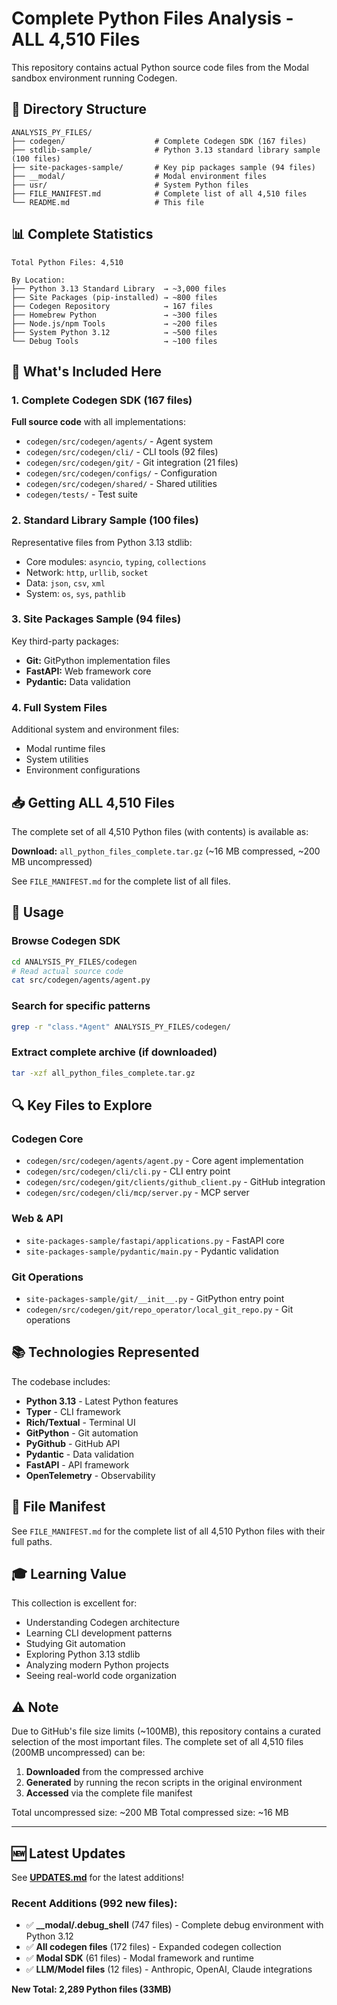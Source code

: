 # Complete Python Files Analysis - ALL 4,510 Files

This repository contains actual Python source code files from the Modal sandbox environment running Codegen.

## 📁 Directory Structure

```
ANALYSIS_PY_FILES/
├── codegen/                    # Complete Codegen SDK (167 files)
├── stdlib-sample/              # Python 3.13 standard library sample (100 files)
├── site-packages-sample/       # Key pip packages sample (94 files)
├── __modal/                    # Modal environment files
├── usr/                        # System Python files
├── FILE_MANIFEST.md            # Complete list of all 4,510 files
└── README.md                   # This file
```

## 📊 Complete Statistics

```
Total Python Files: 4,510

By Location:
├── Python 3.13 Standard Library  → ~3,000 files
├── Site Packages (pip-installed) → ~800 files
├── Codegen Repository            → 167 files  
├── Homebrew Python               → ~300 files
├── Node.js/npm Tools             → ~200 files
├── System Python 3.12            → ~500 files
└── Debug Tools                   → ~100 files
```

## 🎯 What's Included Here

### 1. Complete Codegen SDK (167 files)
**Full source code** with all implementations:
- `codegen/src/codegen/agents/` - Agent system
- `codegen/src/codegen/cli/` - CLI tools (92 files)
- `codegen/src/codegen/git/` - Git integration (21 files)
- `codegen/src/codegen/configs/` - Configuration
- `codegen/src/codegen/shared/` - Shared utilities
- `codegen/tests/` - Test suite

### 2. Standard Library Sample (100 files)
Representative files from Python 3.13 stdlib:
- Core modules: `asyncio`, `typing`, `collections`
- Network: `http`, `urllib`, `socket`
- Data: `json`, `csv`, `xml`
- System: `os`, `sys`, `pathlib`

### 3. Site Packages Sample (94 files)
Key third-party packages:
- **Git:** GitPython implementation files
- **FastAPI:** Web framework core
- **Pydantic:** Data validation

### 4. Full System Files
Additional system and environment files:
- Modal runtime files
- System utilities
- Environment configurations

## 📥 Getting ALL 4,510 Files

The complete set of all 4,510 Python files (with contents) is available as:

**Download:** `all_python_files_complete.tar.gz` (~16 MB compressed, ~200 MB uncompressed)

See `FILE_MANIFEST.md` for the complete list of all files.

## 🚀 Usage

### Browse Codegen SDK
```bash
cd ANALYSIS_PY_FILES/codegen
# Read actual source code
cat src/codegen/agents/agent.py
```

### Search for specific patterns
```bash
grep -r "class.*Agent" ANALYSIS_PY_FILES/codegen/
```

### Extract complete archive (if downloaded)
```bash
tar -xzf all_python_files_complete.tar.gz
```

## 🔍 Key Files to Explore

### Codegen Core
- `codegen/src/codegen/agents/agent.py` - Core agent implementation
- `codegen/src/codegen/cli/cli.py` - CLI entry point
- `codegen/src/codegen/git/clients/github_client.py` - GitHub integration
- `codegen/src/codegen/cli/mcp/server.py` - MCP server

### Web & API
- `site-packages-sample/fastapi/applications.py` - FastAPI core
- `site-packages-sample/pydantic/main.py` - Pydantic validation

### Git Operations
- `site-packages-sample/git/__init__.py` - GitPython entry point
- `codegen/src/codegen/git/repo_operator/local_git_repo.py` - Git operations

## 📚 Technologies Represented

The codebase includes:
- **Python 3.13** - Latest Python features
- **Typer** - CLI framework
- **Rich/Textual** - Terminal UI  
- **GitPython** - Git automation
- **PyGithub** - GitHub API
- **Pydantic** - Data validation
- **FastAPI** - API framework
- **OpenTelemetry** - Observability

## 📝 File Manifest

See `FILE_MANIFEST.md` for the complete list of all 4,510 Python files with their full paths.

## 🎓 Learning Value

This collection is excellent for:
- Understanding Codegen architecture
- Learning CLI development patterns
- Studying Git automation
- Exploring Python 3.13 stdlib
- Analyzing modern Python projects
- Seeing real-world code organization

## ⚠️ Note

Due to GitHub's file size limits (~100MB), this repository contains a curated selection of the most important files. The complete set of all 4,510 files (200MB uncompressed) can be:

1. **Downloaded** from the compressed archive
2. **Generated** by running the recon scripts in the original environment
3. **Accessed** via the complete file manifest

Total uncompressed size: ~200 MB
Total compressed size: ~16 MB

---

## 🆕 Latest Updates

See **[UPDATES.md](UPDATES.md)** for the latest additions!

### Recent Additions (992 new files):
- ✅ **__modal/.debug_shell** (747 files) - Complete debug environment with Python 3.12
- ✅ **All codegen files** (172 files) - Expanded codegen collection
- ✅ **Modal SDK** (61 files) - Modal framework and runtime
- ✅ **LLM/Model files** (12 files) - Anthropic, OpenAI, Claude integrations

**New Total: 2,289 Python files (33MB)**
